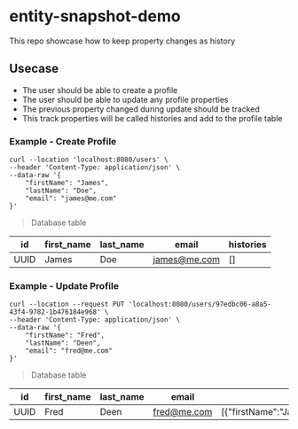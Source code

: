 # entity-snapshot-demo

This repo showcase how to keep property changes
as history

## Usecase

* The user should be able to create a profile
* The user should be able to update any profile properties
* The previous property changed during update should be tracked
* This track properties will be called histories and add to the profile table

### Example - Create Profile

```console
curl --location 'localhost:8080/users' \
--header 'Content-Type: application/json' \
--data-raw '{
    "firstName": "James",
    "lastName": "Doe",
    "email": "james@me.com"
}'
```

> Database table

| id   | first_name | last_name | email        | histories |
|------|------------|-----------|--------------|-----------|
| UUID | James      | Doe       | james@me.com | []        |

### Example - Update Profile

```console
curl --location --request PUT 'localhost:8080/users/97edbc06-a8a5-43f4-9782-1b476184e968' \
--header 'Content-Type: application/json' \
--data-raw '{
    "firstName": "Fred",
    "lastName": "Deen",
    "email": "fred@me.com"
}'
```

> Database table

| id   | first_name | last_name | email       | histories                                                                                  |
|------|------------|-----------|-------------|--------------------------------------------------------------------------------------------|
| UUID | Fred       | Deen      | fred@me.com | [{"firstName":"James","lastName":"Doe","updated_at":1683985451900,"email":"james@me.com"}] |

